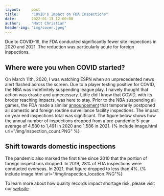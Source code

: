 ```yaml
---
layout:     post
title:      "COVID's Impact on FDA Inspections"
date:       2022-01-13 12:00:00
author:     "Matt Christian"
header-img: "img/cover.jpeg"
---
```

Due to COVID-19, the FDA conducted significantly fewer site inspections in 2020 and 2021.
The reduction was particularly acute for foreign inspections.
<!-- <span class="label label-primary">Quality</span> -->
<!-- <span class="label label-success">Success Label</span>
<span class="label label-info">Info Label</span>
<span class="label label-warning">Warning Label</span> -->
<!--more-->

## Where were you when COVID started?
On March 11th, 2020, I was watching ESPN when an unprecedented news alert flashed across the screen. Due to a player testing positive for COVID, the NBA was indefinitely suspending league play. I naively thought that action was drastic and unnecessary. Little did I know that COVID, with its broder reaching impacts, was here to stay. Prior to the NBA suspending all games, the FDA made a similar [announcement](https://www.fda.gov/news-events/press-announcements/coronavirus-disease-2019-covid-19-update-foreign-inspections) that temporarily postponed all domestic and foreign routine surveillance facility inspections. The impact on year end inspections total was significant. The figure below shows how the annual number of inspections dropped from a pre-pandemic 5-year average of 4,580 to 1,491 in 2020 and 1,586 in 2021.
{% include image.html url="/img/inspection_count.PNG" %}

## Shift towards domestic inspections

The pandemic also marked the first time since 2010 that the portion of foreign inspections dropped. In 2019, 28% of FDA inspections were conducted overseas. In 2021, that figure dropped to less than 4%.
{% include image.html url="/img/inspection_location.PNG"%}

To learn more about how quality records impact shortage risk, please visit our [website](https://www.usp.org/supply-chain/medicine-supply-map)